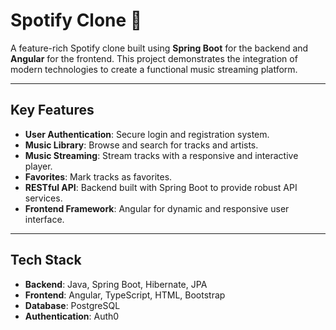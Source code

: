 # Spotify Clone 🎵  

A feature-rich Spotify clone built using **Spring Boot** for the backend and **Angular** for the frontend. This project demonstrates the integration of modern technologies to create a functional music streaming platform.  

---

## Key Features  
- **User Authentication**: Secure login and registration system.  
- **Music Library**: Browse and search for tracks and artists.  
- **Music Streaming**: Stream tracks with a responsive and interactive player.  
- **Favorites**: Mark tracks as favorites.  
- **RESTful API**: Backend built with Spring Boot to provide robust API services.  
- **Frontend Framework**: Angular for dynamic and responsive user interface.  

---

## Tech Stack  
- **Backend**: Java, Spring Boot, Hibernate, JPA  
- **Frontend**: Angular, TypeScript, HTML, Bootstrap  
- **Database**: PostgreSQL  
- **Authentication**: Auth0  
